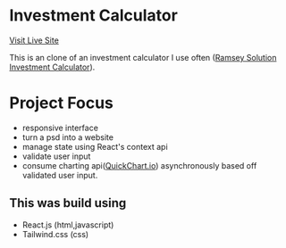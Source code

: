# Investment Calculator

[Visit Live Site](https://nsikan-investment-calculator.netlify.app/)

This is an clone of an investment calculator I use often ([Ramsey Solution Investment Calculator](https://www.ramseysolutions.com/retirement/investment-calculator)).


# Project Focus
* responsive interface
* turn a psd into a website
* manage state using React's context api
* validate user input
* consume charting api([QuickChart.io](https://quickchart.io/)) asynchronously based off validated user input. 

## This was build using

- React.js (html,javascript)
- Tailwind.css (css)






